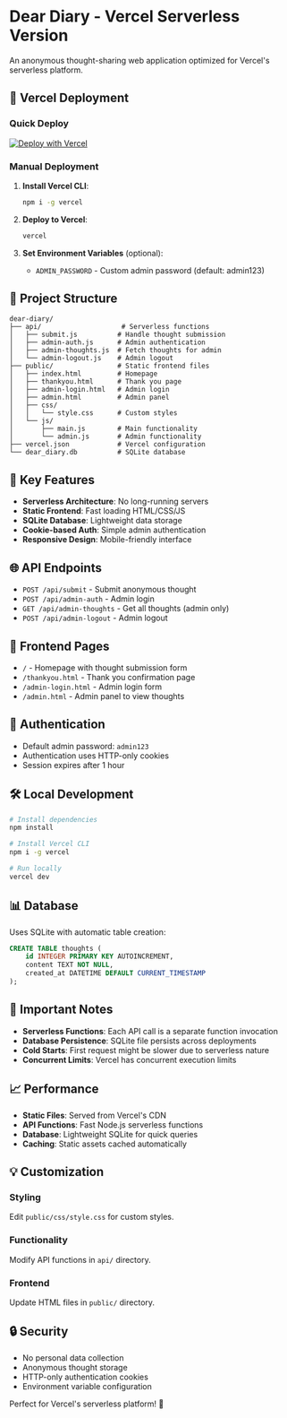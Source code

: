 # Dear Diary - Vercel Serverless Version

An anonymous thought-sharing web application optimized for Vercel's serverless platform.

## 🚀 Vercel Deployment

### Quick Deploy
[![Deploy with Vercel](https://vercel.com/button)](https://vercel.com/new/clone?repository-url=https://github.com/your-username/dear-diary)

### Manual Deployment

1. **Install Vercel CLI**:
   ```bash
   npm i -g vercel
   ```

2. **Deploy to Vercel**:
   ```bash
   vercel
   ```

3. **Set Environment Variables** (optional):
   - `ADMIN_PASSWORD` - Custom admin password (default: admin123)

## 📁 Project Structure

```
dear-diary/
├── api/                    # Serverless functions
│   ├── submit.js          # Handle thought submission
│   ├── admin-auth.js      # Admin authentication
│   ├── admin-thoughts.js  # Fetch thoughts for admin
│   └── admin-logout.js    # Admin logout
├── public/                # Static frontend files
│   ├── index.html         # Homepage
│   ├── thankyou.html      # Thank you page
│   ├── admin-login.html   # Admin login
│   ├── admin.html         # Admin panel
│   ├── css/
│   │   └── style.css      # Custom styles
│   └── js/
│       ├── main.js        # Main functionality
│       └── admin.js       # Admin functionality
├── vercel.json            # Vercel configuration
└── dear_diary.db          # SQLite database
```

## 🔧 Key Features

- **Serverless Architecture**: No long-running servers
- **Static Frontend**: Fast loading HTML/CSS/JS
- **SQLite Database**: Lightweight data storage
- **Cookie-based Auth**: Simple admin authentication
- **Responsive Design**: Mobile-friendly interface

## 🌐 API Endpoints

- `POST /api/submit` - Submit anonymous thought
- `POST /api/admin-auth` - Admin login
- `GET /api/admin-thoughts` - Get all thoughts (admin only)
- `POST /api/admin-logout` - Admin logout

## 🎨 Frontend Pages

- `/` - Homepage with thought submission form
- `/thankyou.html` - Thank you confirmation page
- `/admin-login.html` - Admin login form
- `/admin.html` - Admin panel to view thoughts

## 🔐 Authentication

- Default admin password: `admin123`
- Authentication uses HTTP-only cookies
- Session expires after 1 hour

## 🛠️ Local Development

```bash
# Install dependencies
npm install

# Install Vercel CLI
npm i -g vercel

# Run locally
vercel dev
```

## 📊 Database

Uses SQLite with automatic table creation:

```sql
CREATE TABLE thoughts (
    id INTEGER PRIMARY KEY AUTOINCREMENT,
    content TEXT NOT NULL,
    created_at DATETIME DEFAULT CURRENT_TIMESTAMP
);
```

## 🚨 Important Notes

- **Serverless Functions**: Each API call is a separate function invocation
- **Database Persistence**: SQLite file persists across deployments
- **Cold Starts**: First request might be slower due to serverless nature
- **Concurrent Limits**: Vercel has concurrent execution limits

## 📈 Performance

- **Static Files**: Served from Vercel's CDN
- **API Functions**: Fast Node.js serverless functions
- **Database**: Lightweight SQLite for quick queries
- **Caching**: Static assets cached automatically

## 💡 Customization

### Styling
Edit `public/css/style.css` for custom styles.

### Functionality  
Modify API functions in `api/` directory.

### Frontend
Update HTML files in `public/` directory.

## 🔒 Security

- No personal data collection
- Anonymous thought storage
- HTTP-only authentication cookies
- Environment variable configuration

Perfect for Vercel's serverless platform! 🎉